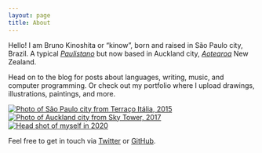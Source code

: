 ```yaml
---
layout: page
title: About
---
```


<div>
  <p>Hello! I am Bruno Kinoshita or “kinow”, born and raised in São Paulo city, Brazil. 
  A typical <i><a href="https://en.wiktionary.org/wiki/paulistano#Noun" title="São Paulo city demonym">Paulistano</a></i>
  but now based in Auckland city, <i><a href="https://en.wikipedia.org/wiki/Aotearoa" title="Māori name for New Zealand">
  Aotearoa</a></i> New Zealand.</p>

  <p>Head on to the blog for posts about languages, writing, music, and computer
  programming. Or check out my portfolio where I upload drawings, illustrations,
  paintings, and more.</p>

  <div class="landing-gallery">
    <div class="thumbnail">
      <a href="#photo1">
        <img
          class="photo"
          src="{{ '/assets/photos/about/2015-sao-paulo-thumbnail.jpg' | relative_url }}"
          title="Photo of São Paulo city from Terraço Itália, 2015"
        />
      </a>
      <a href="#" class="lightbox" id="photo1">
        <span style="background-image: url({{ '/assets/photos/about/2015-sao-paulo.jpg' | relative_url }})"></span>
      </a>
    </div>
    <div class="thumbnail">
      <a href="#photo2">
        <img
          class="photo"
          src="{{ '/assets/photos/about/2017-auckland-thumbnail.jpg' | relative_url }}"
          title="Photo of Auckland city from Sky Tower, 2017"
        />
      </a>
      <a href="#" class="lightbox" id="photo2">
        <span style="background-image: url({{ '/assets/photos/about/2017-auckland.jpg' | relative_url }})"></span>
      </a>
    </div>
    <div class="thumbnail">
      <a href="#photo3">
        <img
          class="photo"
          src="{{ '/assets/photos/about/2020-me-thumbnail.png' | relative_url }}"
          title="Head shot of myself in 2020"
        />
      </a>
      <a href="#" class="lightbox" id="photo3">
        <span style="background-image: url({{ '/assets/photos/about/2020-me.png' | relative_url }})"></span>
      </a>
    </div>
  </div>

  <p>Feel free to get in touch via <a href="https://twitter.com/kinow/">Twitter</a>
  or <a href="https://github.com/kinow/">GitHub</a>.</p>
</div>
